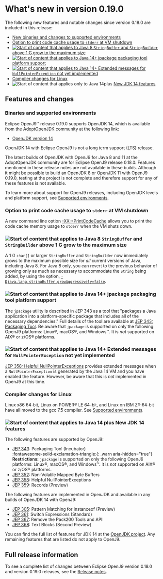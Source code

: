 <!--
* Copyright (c) 2017, 2023 IBM Corp. and others
*
* This program and the accompanying materials are made
* available under the terms of the Eclipse Public License 2.0
* which accompanies this distribution and is available at
* https://www.eclipse.org/legal/epl-2.0/ or the Apache
* License, Version 2.0 which accompanies this distribution and
* is available at https://www.apache.org/licenses/LICENSE-2.0.
*
* This Source Code may also be made available under the
* following Secondary Licenses when the conditions for such
* availability set forth in the Eclipse Public License, v. 2.0
* are satisfied: GNU General Public License, version 2 with
* the GNU Classpath Exception [1] and GNU General Public
* License, version 2 with the OpenJDK Assembly Exception [2].
*
* [1] https://www.gnu.org/software/classpath/license.html
* [2] https://openjdk.org/legal/assembly-exception.html
*
* SPDX-License-Identifier: EPL-2.0 OR Apache-2.0 OR GPL-2.0 WITH
* Classpath-exception-2.0 OR LicenseRef-GPL-2.0 WITH Assembly-exception
-->


# What's new in version 0.19.0

 The following new features and notable changes since version 0.18.0 are included in this release:

- [New binaries and changes to supported environments](#binaries-and-supported-environments)
- [Option to print code cache usage to `stderr` at VM shutdown](#option-to-print-code-cache-usage-to-stderr-at-vm-shutdown)
- [![Start of content that applies to Java 8](cr/java8.png) `StringBuffer` and `StringBuilder` above 1 G grow to the maximum size](#stringbuffer-and-stringbuilder-above-1-g-grow-to-the-maximum-size)
- [![Start of content that applies to Java 14+](cr/java14plus.png) jpackage packaging tool platform support](#jpackage-packaging-tool-platform-support)
- [![Start of content that applies to Java 14+](cr/java14plus.png) Extended messages for `NullPointerException` not yet implemented](#extended-messages-for-nullpointerexception-not-yet-implemented)
- [Compiler changes for Linux](#compiler-changes-for-linux)
- ![Start of content that applies only to Java 14plus](cr/java14plus.png) [New JDK 14 features](#new-jdk-14-features)

## Features and changes

### Binaries and supported environments

Eclipse OpenJ9&trade; release 0.19.0 supports OpenJDK 14, which is available from the AdoptOpenJDK community at the following link:

- [OpenJDK version 14](https://adoptopenjdk.net/archive.html?variant=openjdk14&jvmVariant=openj9)

OpenJDK 14 with Eclipse OpenJ9 is not a long term support (LTS) release.

The latest builds of OpenJDK with OpenJ9 for Java 8 and 11 at the AdoptOpenJDK community are for Eclipse OpenJ9 release 0.18.0. Features mentioned in these release notes are not available in these builds. Although it might be possible to build an OpenJDK 8 or OpenJDK 11 with OpenJ9 0.19.0, testing at the project is not complete and therefore support for any of these features is not available.

To learn more about support for OpenJ9 releases, including OpenJDK levels and platform support, see [Supported environments](openj9_support.md).

### Option to print code cache usage to `stderr` at VM shutdown

A new command line option [-XX:+PrintCodeCache](xxprintcodecache.md) allows you to print the code cache memory usage to `stderr` when the VM shuts down.

### ![Start of content that applies to Java 8](cr/java8.png) `StringBuffer` and `StringBuilder` above 1 G grow to the maximum size

A 1 G `char[]` or larger `StringBuffer` and `StringBuilder` now immediately grows to the maximum possible size for <i>all</i> current versions of Java, including Java 8. For Java 8 only, you can revert to the previous behavior of growing only as much as necessary to accommodate the `String` being added, by using the option, [`-Djava.lang.stringBuffer.growAggressively=false`](djavalangstringbuffergrowaggressively.md).

### ![Start of content that applies to Java 14+](cr/java14plus.png) jpackage packaging tool platform support

The `jpackage` utility is described in JEP 343 as a tool that "packages a Java application into a platform-specific package that includes all of the necessary dependencies." Full details of the tool are available at [JEP 343: Packaging Tool](https://openjdk.java.net/jeps/343). Be aware that `jpackage` is supported on only the following OpenJ9 platforms: Linux&reg;, macOS&reg;, and Windows&trade;. It is _not_ supported on AIX&reg; or z/OS&reg; platforms.

### ![Start of content that applies to Java 14+](cr/java14plus.png) Extended messages for `NullPointerException` not yet implemented

[JEP 358: Helpful NullPointerExceptions](https://openjdk.java.net/jeps/358) provides extended messages when a `NullPointerException` is generated by the Java 14 VM and you have enabled the feature. However, be aware that this is _not_ implemented in OpenJ9 at this time.


### Compiler changes for Linux

Linux x86 64-bit, Linux on POWER&reg; LE 64-bit, and Linux on IBM Z&reg; 64-bit have all moved to the gcc 7.5 compiler. See [Supported environments](openj9_support.md).

### ![Start of content that applies to Java 14 plus](cr/java14plus.png) New JDK 14 features

The following features are supported by OpenJ9:

- [JEP 343](https://openjdk.org/jeps/343): Packaging Tool (Incubator)<br>:fontawesome-solid-exclamation-triangle:{: .warn aria-hidden="true"} **Restrictions:** `jpackage` is supported on only the following OpenJ9 platforms: Linux&reg;, macOS&reg;, and Windows&trade;. It is _not_ supported on AIX&reg; or z/OS&reg; platforms.
- [JEP 352](https://openjdk.org/jeps/352): Non-Volatile Mapped Byte Buffers
- [JEP 358](https://openjdk.org/jeps/358): Helpful NullPointerExceptions
- [JEP 359](https://openjdk.org/jeps/359): Records (Preview)

The following features are implemented in OpenJDK and available in any builds of OpenJDK 14 with OpenJ9:

- [JEP 305](https://openjdk.org/jeps/305): Pattern Matching for instanceof (Preview) 
- [JEP 361](https://openjdk.org/jeps/361): Switch Expressions (Standard)
- [JEP 367](https://openjdk.org/jeps/367): Remove the Pack200 Tools and API
- [JEP 368](https://openjdk.org/jeps/368): Text Blocks (Second Preview)

You can find the full list of features for JDK 14 at the [OpenJDK project](http://openjdk.java.net/projects/jdk/14/). Any remaining features that are listed do not apply to OpenJ9.

## Full release information

To see a complete list of changes between Eclipse OpenJ9 version 0.18.0 and version 0.19.0 releases, see the [Release notes](https://github.com/eclipse-openj9/openj9/blob/master/doc/release-notes/0.19/0.19.md).

<!-- ==== END OF TOPIC ==== version0.19.md ==== -->
